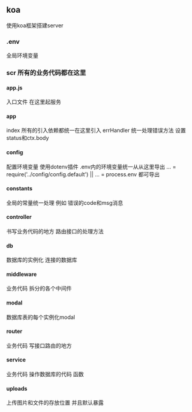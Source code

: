 ## koa
使用koa框架搭建server


### .env
全局环境变量

### scr 所有的业务代码都在这里
#### app.js
入口文件 在这里起服务

#### app
index 所有的引入依赖都统一在这里引入
errHandler 统一处理错误方法 设置status和ctx.body

#### config
配置环境变量 使用dotenv插件 .env内的环境变量统一从从这里导出
... = require('../config/config.default') || ... = process.env 都可导出

#### constants
全局的常量统一处理 例如 错误的code和msg消息

#### controller
书写业务代码的地方 路由接口的处理方法

#### db
数据库的实例化 连接的数据库

#### middleware
业务代码 拆分的各个中间件

#### modal
数据库表的每个实例化modal

#### router
业务代码 写接口路由的地方

#### service
业务代码 操作数据库的代码 函数

#### uploads
上传图片和文件的存放位置 并且默认暴露